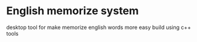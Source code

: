 # English memorize system 

desktop tool for make memorize english words more easy build using c++ tools